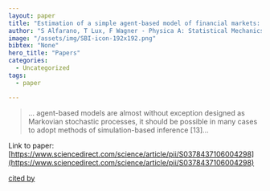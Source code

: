 ```yaml
---
layout: paper
title: "Estimation of a simple agent-based model of financial markets: An application to australian stock and foreign exchange data"
author: "S Alfarano, T Lux, F Wagner - Physica A: Statistical Mechanics and its …, 2006 - Elsevier"
image: "/assets/img/SBI-icon-192x192.png"
bibtex: "None"
hero_title: "Papers"
categories:
  - Uncategorized
tags:
  - paper

---
```

>… agent-based models are almost without exception designed as Markovian stochastic processes, it should be possible in many cases to adopt methods of simulation-based inference [13]…

Link to paper: [https://www.sciencedirect.com/science/article/pii/S0378437106004298](https://www.sciencedirect.com/science/article/pii/S0378437106004298)

[cited by](https://scholar.google.com/scholar?cites=17054133609337377161&as_sdt=2005&sciodt=0,5&hl=en&num=20)
